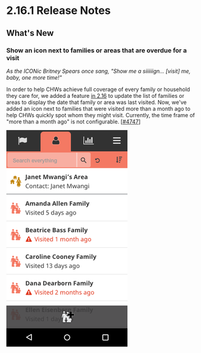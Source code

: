 # 2.16.1 Release Notes

## What's New

### Show an icon next to families or areas that are overdue for a visit

_As the ICONic Britney Spears once sang, "Show me a siiiiiign… [visit] me, baby, one more time!"_

In order to help CHWs achieve full coverage of every family or household they care for, we added a feature [in 2.16](https://docs.google.com/document/d/1pPk6FAuLUPKUYnCRgruPk6Lh5IeWzu6IPD1KTFOi6YQ/edit#heading=h.1mauws8bn005) to update the list of families or areas to display the date that family or area was last visited. Now, we've added an icon next to families that were visited more than a month ago to help CHWs quickly spot whom they might visit. Currently, the time frame of "more than a month ago" is not configurable. [[#4747](https://github.com/medic/medic-webapp/issues/4747)]

![Screenshot](images/2.16.1-4747.png)
